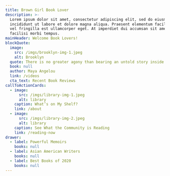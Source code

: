 ```yaml
---
title: Brown Girl Book Lover
description: >-
  Lorem ipsum dolor sit amet, consectetur adipiscing elit, sed do eiusmod tempor
  incididunt ut labore et dolore magna aliqua. Praesent elementum facilisis leo
  vel fringilla est ullamcorper eget. At imperdiet dui accumsan sit amet nulla
  facilisi morbi tempus.
mainHeader: Welcome Book Lovers!
blockQuote:
  image:
    src: /imgs/brooklyn-img-1.jpeg
    alt: Brooklyn
  quote: There is no greater agony than bearing an untold story inside you.
  book: null
  author: Maya Angelou
  link: /videos
  cta_text: Recent Book Reviews
callToActionCards:
  - image:
      src: /imgs/library-img-1.jpeg
      alt: library
    caption: What’s on My Shelf?
    link: /about
  - image:
      src: /imgs/library-img-2.jpeg
      alt: library
    caption: See What the Community is Reading
    link: /reading-now
drawer:
  - label: Powerful Memoirs
    books: null
  - label: Asian American Writers
    books: null
  - label: Best Books of 2020
    books: null
---
```


